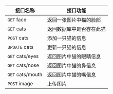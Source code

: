 |接口名称|接口功能|
|-|-|
|`GET` face|返回一张图片中猫的脸部|
|`GET` cats|返回数据库中是否存在此猫|
|`POST` cats|添加一只猫的信息|
|`UPDATE` cats|更新一只猫的信息|
|`GET` cats/eyes|返回图片中猫的眼睛信息|
|`GET` cats/nose|返回图片中猫的鼻信息|
|`GET` cats/mouth|返回图片中猫的嘴信息|
|`POST` image|上传图片|

